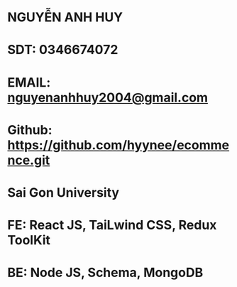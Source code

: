 # NGUYỄN ANH HUY

# SDT: 0346674072

# EMAIL: nguyenanhhuy2004@gmail.com

# Github: https://github.com/hyynee/ecommence.git

# Sai Gon University

# FE: React JS, TaiLwind CSS, Redux ToolKit

# BE: Node JS, Schema, MongoDB
